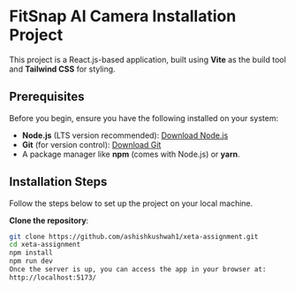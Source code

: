# FitSnap AI Camera Installation Project

This project is a React.js-based application, built using **Vite** as the build tool and **Tailwind CSS** for styling.

## Prerequisites

Before you begin, ensure you have the following installed on your system:

- **Node.js** (LTS version recommended): [Download Node.js](https://nodejs.org/)
- **Git** (for version control): [Download Git](https://git-scm.com/)
- A package manager like **npm** (comes with Node.js) or **yarn**.

## Installation Steps

Follow the steps below to set up the project on your local machine.

**Clone the repository**:

   ```bash
   git clone https://github.com/ashishkushwah1/xeta-assignment.git
   cd xeta-assignment
   npm install
   npm run dev
Once the server is up, you can access the app in your browser at:
http://localhost:5173/
